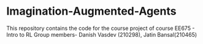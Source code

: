 # Imagination-Augmented-Agents
This repository contains the code for the course project of course EE675 - Intro to RL
Group members- Danish Vasdev (210298), Jatin Bansal(210465)
